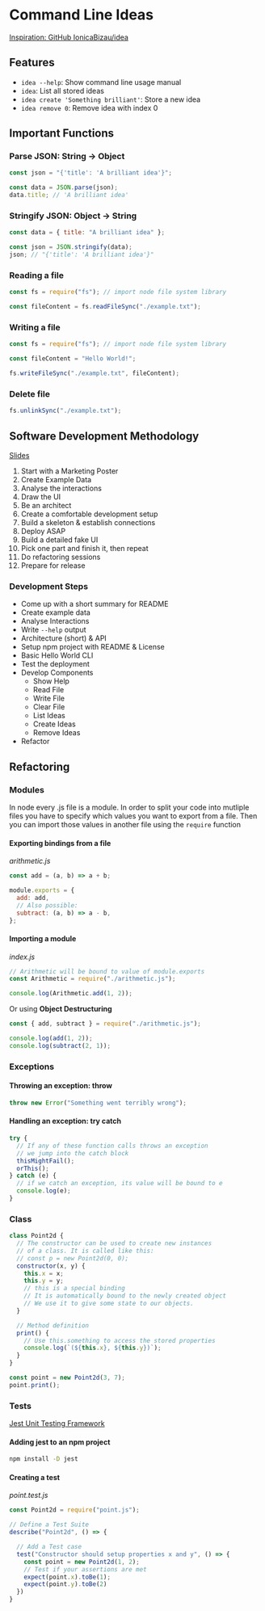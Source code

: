 # Command Line Ideas

[Inspiration: GitHub IonicaBizau/idea](https://github.com/IonicaBizau/idea)

## Features

- `idea --help`: Show command line usage manual
- `idea`: List all stored ideas
- `idea create 'Something brilliant'`: Store a new idea
- `idea remove 0`: Remove idea with index 0

## Important Functions

### Parse JSON: String -> Object

```js
const json = "{'title': 'A brilliant idea'}";

const data = JSON.parse(json);
data.title; // 'A brilliant idea'
```

### Stringify JSON: Object -> String

```js
const data = { title: "A brilliant idea" };

const json = JSON.stringify(data);
json; // "{'title': 'A brilliant idea'}"
```

### Reading a file

```js
const fs = require("fs"); // import node file system library

const fileContent = fs.readFileSync("./example.txt");
```

### Writing a file

```js
const fs = require("fs"); // import node file system library

const fileContent = "Hello World!";

fs.writeFileSync("./example.txt", fileContent);
```

### Delete file

```js
fs.unlinkSync("./example.txt");
```

## Software Development Methodology

[Slides](https://reveal-viewer.netlify.app/?md=https://raw.githubusercontent.com/gabrielheinrich/ccl-lessons/master/command-line-ideas/methodology.md)

1. Start with a Marketing Poster
2. Create Example Data
3. Analyse the interactions
4. Draw the UI
5. Be an architect
6. Create a comfortable development setup
7. Build a skeleton & establish connections
8. Deploy ASAP
9. Build a detailed fake UI
10. Pick one part and finish it, then repeat
11. Do refactoring sessions
12. Prepare for release

### Development Steps

- Come up with a short summary for README
- Create example data
- Analyse Interactions
- Write `--help` output
- Architecture (short) & API
- Setup npm project with README & License
- Basic Hello World CLI
- Test the deployment
- Develop Components
  - Show Help
  - Read File
  - Write File
  - Clear File
  - List Ideas
  - Create Ideas
  - Remove Ideas
- Refactor

## Refactoring

### Modules

In node every .js file is a module. In order to split your code into mutliple
files you have to specify which values you want to export from a file. Then you
can import those values in another file using the `require` function

#### Exporting bindings from a file

_arithmetic.js_

```js
const add = (a, b) => a + b;

module.exports = {
  add: add,
  // Also possible:
  subtract: (a, b) => a - b,
};
```

#### Importing a module

_index.js_

```js
// Arithmetic will be bound to value of module.exports
const Arithmetic = require("./arithmetic.js");

console.log(Arithmetic.add(1, 2));
```

Or using **Object Destructuring**

```js
const { add, subtract } = require("./arithmetic.js");

console.log(add(1, 2));
console.log(subtract(2, 1));
```

### Exceptions

#### Throwing an exception: throw

```js
throw new Error("Something went terribly wrong");
```

#### Handling an exception: try catch

```js
try {
  // If any of these function calls throws an exception
  // we jump into the catch block
  thisMightFail();
  orThis();
} catch (e) {
  // if we catch an exception, its value will be bound to e
  console.log(e);
}
```

### Class

```js
class Point2d {
  // The constructor can be used to create new instances
  // of a class. It is called like this:
  // const p = new Point2d(0, 0);
  constructor(x, y) {
    this.x = x;
    this.y = y;
    // this is a special binding
    // It is automatically bound to the newly created object
    // We use it to give some state to our objects.
  }

  // Method definition
  print() {
    // Use this.something to access the stored properties
    console.log(`(${this.x}, ${this.y})`);
  }
}

const point = new Point2d(3, 7);
point.print();
```

### Tests

[Jest Unit Testing Framework](https://jestjs.io)

#### Adding jest to an npm project

```bash
npm install -D jest
```

#### Creating a test

_point.test.js_

```js
const Point2d = require("point.js");

// Define a Test Suite
describe("Point2d", () => {

  // Add a Test case
  test("Constructor should setup properties x and y", () => {
    const point = new Point2d(1, 2);
    // Test if your assertions are met
    expect(point.x).toBe(1);
    expect(point.y).toBe(2)
  })
}
```
